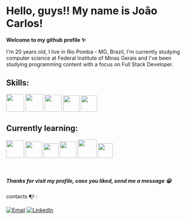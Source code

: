 # Hello, guys!! My name is João Carlos! 
**Welcome to my github profile ✨**



I'm 20 years old, I live in Rio Pomba - MG, Brazil, I'm currently studying computer science at Federal Institute of Minas Gerais and I've been studying programming content with a focus on Full Stack Developer.





## Skills:
<div>
<img src ="https://user-images.githubusercontent.com/25181517/192158954-f88b5814-d510-4564-b285-dff7d6400dad.png" style="width: 48px; height: 48px">
<img src="https://user-images.githubusercontent.com/25181517/183898674-75a4a1b1-f960-4ea9-abcb-637170a00a75.png" style="width: 48px; height: 48px">
<img src ="https://user-images.githubusercontent.com/25181517/189715289-df3ee512-6eca-463f-a0f4-c10d94a06b2f.png" style="width: 46px; height: 46px">
<img src="https://user-images.githubusercontent.com/25181517/117447155-6a868a00-af3d-11eb-9cfe-245df15c9f3f.png" style="width: 44px; height: 44px">
<img src ="https://user-images.githubusercontent.com/25181517/192106073-90fffafe-3562-4ff9-a37e-c77a2da0ff58.png" style="width: 44px; height: 44px">
</div>

## Currently learning:

<div>

<div>
<img src ="https://user-images.githubusercontent.com/25181517/117201156-9a724800-adec-11eb-9a9d-3cd0f67da4bc.png" style="width: 48px; height: 48px"v>
<img src ="https://user-images.githubusercontent.com/25181517/183891303-41f257f8-6b3d-487c-aa56-c497b880d0fb.png" style="width: 45px; height: 45px;">
<img src="https://user-images.githubusercontent.com/25181517/117207493-49665200-adf4-11eb-808e-a9c0fcc2a0a0.png" style="width: 40px; height: 40px;">     
<img src="https://user-images.githubusercontent.com/25181517/192107858-fe19f043-c502-4009-8c47-476fc89718ad.png" style="width: 45px; height: 45px;">
<img src="https://user-images.githubusercontent.com/25181517/183892181-ad32b69e-3603-418c-b8e7-99e976c2a784.png" style="width: 50px; height: 50px;">
<img src="https://user-images.githubusercontent.com/25181517/190229463-87fa862f-ccf0-48da-8023-940d287df610.png" style="width: 40px; height: 40px;">

<p> 
     <br>
</p>


<div> 

##### **Thanks for visit my profile, case you liked, send me a message 😀** 
contacts 📭 :

<div>
     
[![Email](https://img.shields.io/badge/Mail-black?style=flat-square&logo=gmail)](jcmeseverino@gmail.com)
[![LinkedIn](https://img.shields.io/badge/LinkedIn-black?style=flat-square&logo=linkedIn&logoColor=0073B1)]([https://linkedin.com/in/edu-amr](https://www.linkedin.com/in/jo%C3%A3o-carlos-517500266/))

</div>
 
